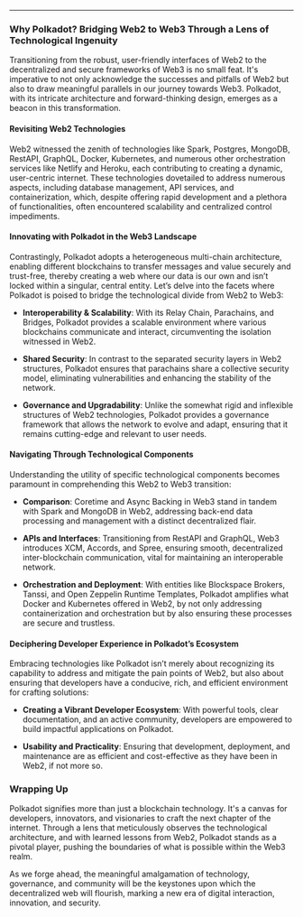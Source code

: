 ---

### Why Polkadot? Bridging Web2 to Web3 Through a Lens of Technological Ingenuity

Transitioning from the robust, user-friendly interfaces of Web2 to the decentralized and secure frameworks of Web3 is no small feat. It's imperative to not only acknowledge the successes and pitfalls of Web2 but also to draw meaningful parallels in our journey towards Web3. Polkadot, with its intricate architecture and forward-thinking design, emerges as a beacon in this transformation.

#### Revisiting Web2 Technologies

Web2 witnessed the zenith of technologies like Spark, Postgres, MongoDB, RestAPI, GraphQL, Docker, Kubernetes, and numerous other orchestration services like Netlify and Heroku, each contributing to creating a dynamic, user-centric internet. These technologies dovetailed to address numerous aspects, including database management, API services, and containerization, which, despite offering rapid development and a plethora of functionalities, often encountered scalability and centralized control impediments.

#### Innovating with Polkadot in the Web3 Landscape

Contrastingly, Polkadot adopts a heterogeneous multi-chain architecture, enabling different blockchains to transfer messages and value securely and trust-free, thereby creating a web where our data is our own and isn’t locked within a singular, central entity. Let’s delve into the facets where Polkadot is poised to bridge the technological divide from Web2 to Web3:

- **Interoperability & Scalability**: With its Relay Chain, Parachains, and Bridges, Polkadot provides a scalable environment where various blockchains communicate and interact, circumventing the isolation witnessed in Web2.
  
- **Shared Security**: In contrast to the separated security layers in Web2 structures, Polkadot ensures that parachains share a collective security model, eliminating vulnerabilities and enhancing the stability of the network.

- **Governance and Upgradability**: Unlike the somewhat rigid and inflexible structures of Web2 technologies, Polkadot provides a governance framework that allows the network to evolve and adapt, ensuring that it remains cutting-edge and relevant to user needs.

#### Navigating Through Technological Components 

Understanding the utility of specific technological components becomes paramount in comprehending this Web2 to Web3 transition:

- **Comparison**: Coretime and Async Backing in Web3 stand in tandem with Spark and MongoDB in Web2, addressing back-end data processing and management with a distinct decentralized flair.

- **APIs and Interfaces**: Transitioning from RestAPI and GraphQL, Web3 introduces XCM, Accords, and Spree, ensuring smooth, decentralized inter-blockchain communication, vital for maintaining an interoperable network.

- **Orchestration and Deployment**: With entities like Blockspace Brokers, Tanssi, and Open Zeppelin Runtime Templates, Polkadot amplifies what Docker and Kubernetes offered in Web2, by not only addressing containerization and orchestration but by also ensuring these processes are secure and trustless.

#### Deciphering Developer Experience in Polkadot’s Ecosystem

Embracing technologies like Polkadot isn’t merely about recognizing its capability to address and mitigate the pain points of Web2, but also about ensuring that developers have a conducive, rich, and efficient environment for crafting solutions:

- **Creating a Vibrant Developer Ecosystem**: With powerful tools, clear documentation, and an active community, developers are empowered to build impactful applications on Polkadot.

- **Usability and Practicality**: Ensuring that development, deployment, and maintenance are as efficient and cost-effective as they have been in Web2, if not more so.

### Wrapping Up

Polkadot signifies more than just a blockchain technology. It's a canvas for developers, innovators, and visionaries to craft the next chapter of the internet. Through a lens that meticulously observes the technological architecture, and with learned lessons from Web2, Polkadot stands as a pivotal player, pushing the boundaries of what is possible within the Web3 realm. 

As we forge ahead, the meaningful amalgamation of technology, governance, and community will be the keystones upon which the decentralized web will flourish, marking a new era of digital interaction, innovation, and security.
